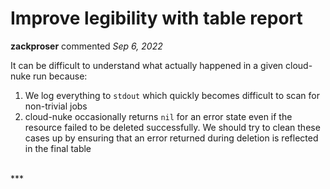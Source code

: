 # Improve legibility with table report 

**zackproser** commented *Sep 6, 2022*

It can be difficult to understand what actually happened in a given cloud-nuke run because: 
1. We log everything to `stdout` which quickly becomes difficult to scan for non-trivial jobs
2. cloud-nuke occasionally returns `nil` for an error state even if the resource failed to be deleted successfully. We should try to clean these cases up by ensuring that an error returned during deletion is reflected in the final table 
<br />
***


